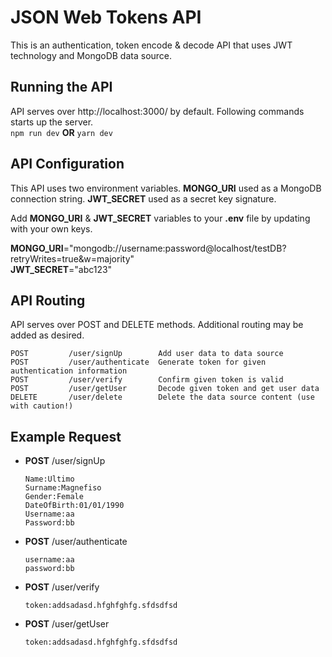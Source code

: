 # JSON Web Tokens API

This is an authentication, token encode & decode API that uses JWT technology and MongoDB data source.    

## Running the API

API serves over http://localhost:3000/ by default. Following commands starts up the server.   
<code>npm run dev</code> **OR** <code>yarn dev</code>

## API Configuration

This API uses two environment variables. **MONGO_URI** used as a MongoDB connection string. **JWT_SECRET** used as a secret key signature.    

Add **MONGO_URI** & **JWT_SECRET** variables to your **.env** file by updating with your own keys.    
    
**MONGO_URI**="mongodb://username:password@localhost/testDB?retryWrites=true&w=majority"   
**JWT_SECRET**="abc123"    

## API Routing

API serves over POST and DELETE methods. Additional routing may be added as desired.

    POST         /user/signUp        Add user data to data source   
    POST         /user/authenticate  Generate token for given authentication information   
    POST         /user/verify        Confirm given token is valid   
    POST         /user/getUser       Decode given token and get user data    
    DELETE       /user/delete        Delete the data source content (use with caution!) 

## Example Request
<ul>
  <li><strong>POST</strong> /user/signUp</li>   

    Name:Ultimo   
    Surname:Magnefiso   
    Gender:Female   
    DateOfBirth:01/01/1990   
    Username:aa   
    Password:bb   
  <li><strong>POST</strong> /user/authenticate</li>   
   
    username:aa   
    password:bb   
  <li><strong>POST</strong> /user/verify</li>   

    token:addsadasd.hfghfghfg.sfdsdfsd   
  <li><strong>POST</strong> /user/getUser</li>   

    token:addsadasd.hfghfghfg.sfdsdfsd   

